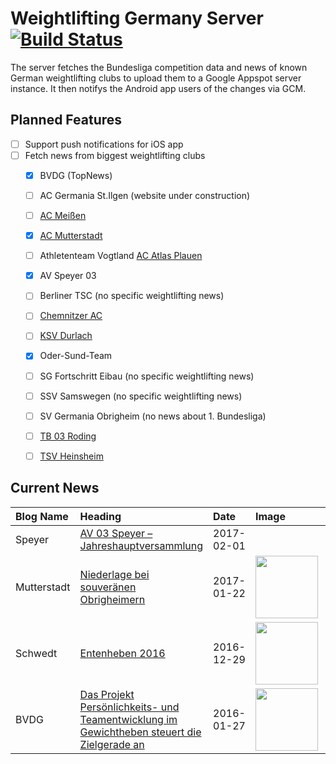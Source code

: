 # Weightlifting Germany Server [![Build Status](https://travis-ci.org/WGierke/weightlifting_germany_server.svg?branch=master)](https://travis-ci.org/WGierke/weightlifting_germany_server)

The server fetches the Bundesliga competition data and news of known German weightlifting clubs to upload them to a Google Appspot server instance.
It then notifys the Android app users of the changes via GCM.

## Planned Features
- [ ] Support push notifications for iOS app  
- [ ] Fetch news from biggest weightlifting clubs
    - [X] BVDG (TopNews)
    - [ ] AC Germania St.Ilgen (website under construction)
    - [ ] [AC Meißen](http://www.ac-meissen.de/index.php?start=1)
    - [X] [AC Mutterstadt](http://www.ac-mutterstadt.de/index.php?start=1)
    - [ ] Athletenteam Vogtland [AC Atlas Plauen](https://acatlas.wordpress.com/)
    - [X] AV Speyer 03
    - [ ] Berliner TSC (no specific weightlifting news)
    - [ ] [Chemnitzer AC](http://chemnitzer-athletenclub.de/aktuelles/news/page/1/)
    - [ ] [KSV Durlach](http://ksvdurlach.de/news?page_n54=1)
    - [X] Oder-Sund-Team
    - [ ] SG Fortschritt Eibau (no specific weightlifting news)
    - [ ] SSV Samswegen (no specific weightlifting news)
    - [ ] SV Germania Obrigheim (no news about 1. Bundesliga)
    - [ ] [TB 03 Roding](http://www.tb03-gewichtheben.de/page/1/)
    - [ ] [TSV Heinsheim](http://gewichtheben.tsv-heinsheim.de/index.php?start=1)


## Current News

| Blog Name   | Heading                                                                                                                                                                                                                      | Date       | Image                                                                                                                   | Content                 |
|:------------|:-----------------------------------------------------------------------------------------------------------------------------------------------------------------------------------------------------------------------------|:-----------|:------------------------------------------------------------------------------------------------------------------------|:------------------------|
| Speyer      | [AV 03 Speyer – Jahreshauptversammlung](http://www.av03-speyer.de/2017/02/av-03-speyer-jahreshauptversammlung/)                                                                                                              | 2017-02-01 |                                                                                                                         | Erfolgreichster Vere... |
| Mutterstadt | [Niederlage bei souveränen Obrigheimern](http://www.ac-mutterstadt.de/index.php?start=0&heading=369b31e843d4552d064ef6149a87cc7d1485039600.0)                                                                                | 2017-01-22 | <img src='http://www.ac-mutterstadt.de//images/Screenshot_2017-01-22-10-43-15-1_resized.png' width='100px'/>            | In der wie immer seh... |
| Schwedt     | [Entenheben 2016](http://gewichtheben.blauweiss65-schwedt.de/?p=7366)                                                                                                                                                        | 2016-12-29 | <img src='http://gewichtheben.blauweiss65-schwedt.de/wp-content/uploads/2016/12/Entenheben-300x218.jpg' width='100px'/> | Jahresabschluss 2016... |
| BVDG        | [Das Projekt Persönlichkeits- und Teamentwicklung im Gewichtheben steuert die Zielgerade an](http://www.german-weightlifting.de/das-projekt-persoenlichkeits-und-teamentwicklung-im-gewichtheben-steuert-die-zielgerade-an/) | 2016-01-27 | <img src='http://www.german-weightlifting.de/wp-content/uploads/2017/01/IMAG1262.jpg' width='100px'/>                   | Am 25. und 26. Janua... |